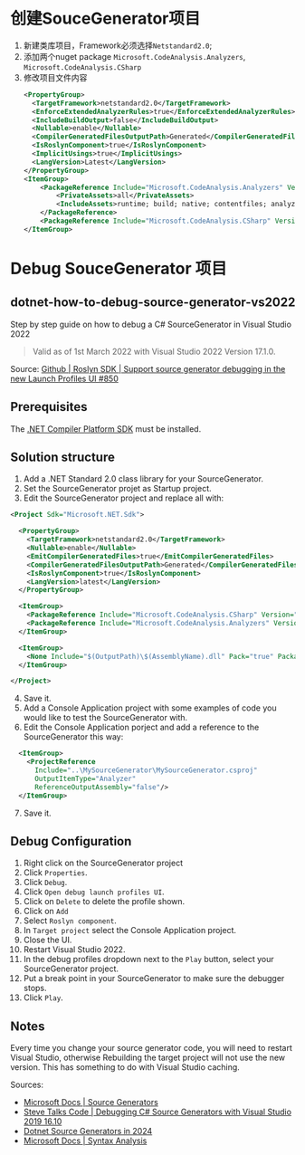 # 创建SouceGenerator项目

1. 新建类库项目，Framework必须选择`Netstandard2.0`;
2. 添加两个nuget package `Microsoft.CodeAnalysis.Analyzers`, `Microsoft.CodeAnalysis.CSharp`
3. 修改项目文件内容
    ```xml
    <PropertyGroup>
      <TargetFramework>netstandard2.0</TargetFramework>
      <EnforceExtendedAnalyzerRules>true</EnforceExtendedAnalyzerRules>
      <IncludeBuildOutput>false</IncludeBuildOutput>
      <Nullable>enable</Nullable>
      <CompilerGeneratedFilesOutputPath>Generated</CompilerGeneratedFilesOutputPath>
      <IsRoslynComponent>true</IsRoslynComponent>
      <ImplicitUsings>true</ImplicitUsings>
      <LangVersion>Latest</LangVersion>
    </PropertyGroup>
    <ItemGroup>
        <PackageReference Include="Microsoft.CodeAnalysis.Analyzers" Version="3.11.0">
            <PrivateAssets>all</PrivateAssets>
            <IncludeAssets>runtime; build; native; contentfiles; analyzers; buildtransitive</IncludeAssets>
        </PackageReference>
        <PackageReference Include="Microsoft.CodeAnalysis.CSharp" Version="4.12.0" />
    </ItemGroup>
    ```

# Debug SouceGenerator 项目

## dotnet-how-to-debug-source-generator-vs2022
Step by step guide on how to debug a C# SourceGenerator in Visual Studio 2022

> Valid as of 1st March 2022 with Visual Studio 2022 Version 17.1.0.

Source: [Github | Roslyn SDK | Support source generator debugging in the new Launch Profiles UI
#850](https://github.com/dotnet/roslyn-sdk/issues/850)

## Prerequisites
The [.NET Compiler Platform SDK](https://docs.microsoft.com/en-us/dotnet/csharp/roslyn-sdk/) must be installed.

## Solution structure
1. Add a .NET Standard 2.0 class library for your SourceGenerator.
2. Set the SourceGenerator projet as Startup project.
3. Edit the SourceGenerator project and replace all with:
```xml
<Project Sdk="Microsoft.NET.Sdk">

  <PropertyGroup>
    <TargetFramework>netstandard2.0</TargetFramework>
    <Nullable>enable</Nullable>
    <EmitCompilerGeneratedFiles>true</EmitCompilerGeneratedFiles>
    <CompilerGeneratedFilesOutputPath>Generated</CompilerGeneratedFilesOutputPath>
    <IsRoslynComponent>true</IsRoslynComponent>
    <LangVersion>latest</LangVersion>
  </PropertyGroup>

  <ItemGroup>
    <PackageReference Include="Microsoft.CodeAnalysis.CSharp" Version="4.1.0" PrivateAssets="all" />
    <PackageReference Include="Microsoft.CodeAnalysis.Analyzers" Version="3.3.3" PrivateAssets="all" />
  </ItemGroup>

  <ItemGroup>
    <None Include="$(OutputPath)\$(AssemblyName).dll" Pack="true" PackagePath="analyzers/dotnet/cs" Visible="false" />
  </ItemGroup>

</Project>
```

4. Save it.
5. Add a Console Application project with some examples of code you would like to test the SourceGenerator with.
6. Edit the Console Application porject and add a reference to the SourceGenerator this way:
```xml
  <ItemGroup>
    <ProjectReference
      Include="..\MySourceGenerator\MySourceGenerator.csproj"
      OutputItemType="Analyzer"
      ReferenceOutputAssembly="false"/>
  </ItemGroup>
```

7. Save it.

## Debug Configuration
1. Right click on the SourceGenerator project
2. Click `Properties`.
2. Click `Debug`.
3. Click `Open debug launch profiles UI`.
4. Click on `Delete` to delete the profile shown.
5. Click on `Add`
6. Select `Roslyn component`.
7. In `Target project` select the Console Application project.
8. Close the UI.
9. Restart Visual Studio 2022.
10. In the debug profiles dropdown next to the `Play` button, select your SourceGenerator project.
11. Put a break point in your SourceGenerator to make sure the debugger stops.
12. Click `Play`.

## Notes
Every time you change your source generator code, you will need to restart Visual Studio, otherwise Rebuilding the target project will not use the new version. This has something to do with Visual Studio caching.

Sources:
* [Microsoft Docs | Source Generators](https://docs.microsoft.com/en-us/dotnet/csharp/roslyn-sdk/source-generators-overview)
* [Steve Talks Code | Debugging C# Source Generators with Visual Studio 2019 16.10](http://stevetalkscode.co.uk/debug-source-generators-with-vs2019-1610)
* [Dotnet Source Generators in 2024](https://posts.specterops.io/dotnet-source-generators-in-2024-part-1-getting-started-76d619b633f5)
* [Microsoft Docs | Syntax Analysis](https://learn.microsoft.com/en-us/dotnet/csharp/roslyn-sdk/get-started/syntax-analysis)